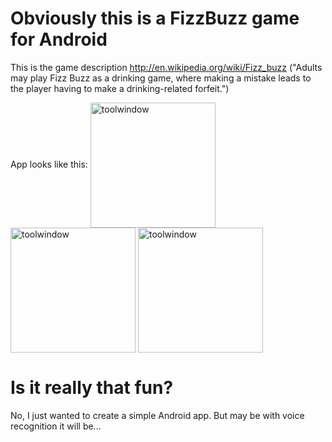 Obviously this is a FizzBuzz game for Android
=======
This is the game description http://en.wikipedia.org/wiki/Fizz_buzz
("Adults may play Fizz Buzz as a drinking game, where making a mistake leads to the player having to make a drinking-related forfeit.")

App looks like this:
<img src="https://raw.github.com/dkandalov/fizzbuzz-android/master/screenshots/home.png" alt="toolwindow" title="toolwindow" align="center" width="200px"/>
<img src="https://raw.github.com/dkandalov/fizzbuzz-android/master/screenshots/normal_mode.png" alt="toolwindow" title="toolwindow" align="center" width="200px"/>
<img src="https://raw.github.com/dkandalov/fizzbuzz-android/master/screenshots/settings.png" alt="toolwindow" title="toolwindow" align="center" width="200px"/>


Is it really that fun?
==========
No, I just wanted to create a simple Android app.
But may be with voice recognition it will be...